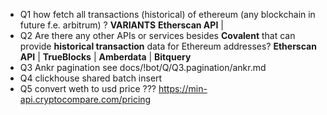 - Q1 how fetch all transactions (historical) of ethereum (any blockchain in future f.e. arbitrum) ?
  **VARIANTS**
  **Etherscan API** | 
- Q2 Are there any other APIs or services besides **Covalent** that can provide **historical transaction** data for Ethereum addresses?
  **Etherscan API** | **TrueBlocks** | **Amberdata** | **Bitquery**
- Q3 Ankr pagination see docs/!bot/Q/Q3.pagination/ankr.md
- Q4 clickhouse shared batch insert
- Q5 convert weth to usd price ??? https://min-api.cryptocompare.com/pricing
